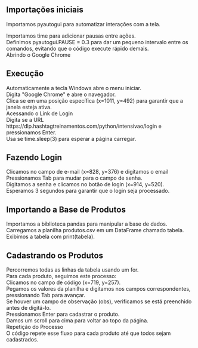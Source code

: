 ## Importações iniciais
Importamos pyautogui para automatizar interações com a tela.

<div>Importamos time para adicionar pausas entre ações.
<div>Definimos pyautogui.PAUSE = 0.3 para dar um pequeno intervalo entre os comandos, evitando que o código execute rápido demais.
<div>Abrindo o Google Chrome
</div>
  
## Execução
<div>Automaticamente a tecla Windows abre o menu iniciar.
<div>Digita "Google Chrome" e abre o navegador.
<div>Clica se em uma posição específica (x=1011, y=492) para garantir que a janela esteja ativa.
<div>Acessando o Link de Login
<div>Digita se a URL https://dlp.hashtagtreinamentos.com/python/intensivao/login e pressionamos Enter.
<div>Usa se time.sleep(3) para esperar a página carregar.
</div>
  
## Fazendo Login
<div>Clicamos no campo de e-mail (x=828, y=376) e digitamos o email
<div>Pressionamos Tab para mudar para o campo de senha.
<div>Digitamos a senha e clicamos no botão de login (x=914, y=520).
<div>Esperamos 3 segundos para garantir que o login seja processado.
</div>


## Importando a Base de Produtos
<div>Importamos a biblioteca pandas para manipular a base de dados.
<div>Carregamos a planilha produtos.csv em um DataFrame chamado tabela.
<div>Exibimos a tabela com print(tabela).
</div>
  
## Cadastrando os Produtos
<div>Percorremos todas as linhas da tabela usando um for.
<div>Para cada produto, seguimos este processo:
<div>Clicamos no campo de código (x=719, y=257).
<div>Pegamos os valores da planilha e digitamos nos campos correspondentes, pressionando Tab para avançar.
<div>Se houver um campo de observação (obs), verificamos se está preenchido antes de digitá-lo.
<div>Pressionamos Enter para cadastrar o produto.
<div>Damos um scroll para cima para voltar ao topo da página.
<div>Repetição do Processo

<div>O código repete esse fluxo para cada produto até que todos sejam cadastrados.
